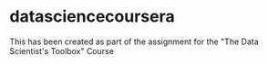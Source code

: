 datasciencecoursera
===================

This has been created as part of the assignment for the "The Data Scientist's Toolbox" Course
